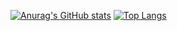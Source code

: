 [![Anurag's GitHub stats](https://github-readme-stats.vercel.app/api?username=kimsangwoo66)](https://github.com/anuraghazra/github-readme-stats)
[![Top Langs](https://github-readme-stats.vercel.app/api/top-langs/?username=kimsangwoo66&layout=compact)](https://github.com/anuraghazra/github-readme-stats)

